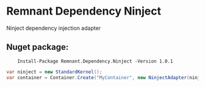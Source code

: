 # Remnant Dependency Ninject
Ninject dependency injection adapter


## Nuget package:

        Install-Package Remnant.Dependency.Ninject -Version 1.0.1
        
```csharp
var ninject = new StandardKernel();
var container = Container.Create("MyContainer", new NinjectAdapter(ninject));
```
